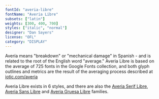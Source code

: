 ```yaml
---
fontId: "averia-libre"
fontName: "Averia Libre"
subsets: ["latin"]
weights: [300, 400, 700]
styles: ["italic", "normal"]
designer: "Dan Sayers"
license: "OFL"
category: "DISPLAY"
---
```


<p>
Avería means "breakdown" or "mechanical damage" in Spanish - and is related to the root of the English word "average." 
Averia Libre is based on the average of 725 fonts in the Google Fonts collection, and both glyph outlines and metrics are the result of the averaging process described at <a href="http://iotic.com/averia/">iotic.com/averia</a>
</p>
<p>
Averia Libre exists in 6 styles, and there are also the <a href="http://www.google.com/fonts/specimen/Averia+Serif+Libre">Averia Serif Libre</a>, <a href="http://www.google.com/fonts/specimen/Averia+Sans+Libre">Averia Sans Libre</a> and <a href="http://www.google.com/fonts/specimen/Averia+Gruesa+Libre">Averia Gruesa Libre</a> families.
</p>
